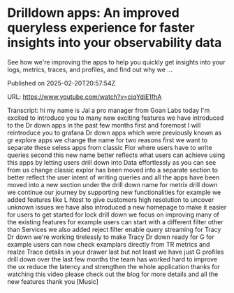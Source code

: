 # Drilldown apps: An improved queryless experience for faster insights into your observability data

See how we're improving the apps to help you quickly get insights into your logs, metrics, traces, and profiles, and find out why we ...

Published on 2025-02-20T20:57:54Z

URL: https://www.youtube.com/watch?v=ciqYdiE1fhA

Transcript: hi my name is Jal a pro manager from Goan Labs today I'm excited to introduce you to many new exciting features we have introduced to the Dr down apps in the past few months first and foremost I will reintroduce you to grafana Dr down apps which were previously known as gr explore apps we change the name for two reasons first we want to separate these seless apps from classic Flor where users have to write queries second this new name better reflects what users can achieve using this apps by letting users drill down into Data effortlessly as you can see from us change classic explor has been moved into a separate section to better reflect the user intent of writing queries and all the apps have been moved into a new section under the drill down name for metrix drill down we continue our journey by supporting new functionalities for example we added features like L htest to give customers high resolution to uncover unknown issues we have also introduced a new homepage to make it easier for users to get started for lock drill down we focus on improving many of the existing features for example users can start with a different filter other than Services we also added reject filter enable query streaming for Tracy Dr down we're working tirelessly to make Tracy Dr down ready for G for example users can now check examplars directly from TR metrics and realze Trace details in your drawer last but not least we have just G profiles drill down over the last few months the team has worked hard to improve the ux reduce the latency and strengthen the whole application thanks for watching this video please check out the blog for more details and all the new features thank you [Music]

